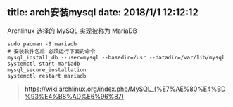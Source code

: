 title: arch安装mysql
date: 2018/1/1 12:12:12
---
Archlinux 选择的 MySQL 实现被称为 MariaDB
```
sudo pacman -S mariadb
# 安装软件包后 必须运行下面的命令
mysql_install_db --user=mysql --basedir=/usr --datadir=/var/lib/mysql
systemctl start mariadb
mysql_secure_installation
systemctl restart mariadb
```

> https://wiki.archlinux.org/index.php/MySQL_(%E7%AE%80%E4%BD%93%E4%B8%AD%E6%96%87)


